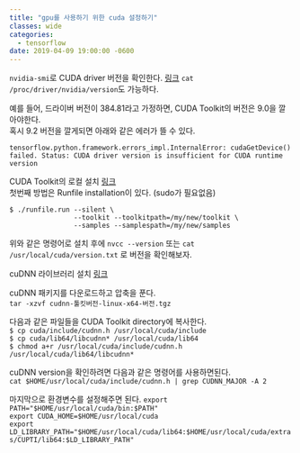 ```yaml
---
title: "gpu를 사용하기 위한 cuda 설정하기"
classes: wide
categories:
  - tensorflow
date: 2019-04-09 19:00:00 -0600
---
```



`nvidia-smi`로 CUDA driver 버전을 확인한다. [링크](https://docs.nvidia.com/deploy/cuda-compatibility/index.html#binary-compatibility)
`cat /proc/driver/nvidia/version`도 가능하다.  

예를 들어, 드라이버 버전이 384.81라고 가정하면, CUDA Toolkit의 버전은 9.0을 깔아야한다.  
혹시 9.2 버전을 깔게되면 아래와 같은 에러가 뜰 수 있다.

```text
tensorflow.python.framework.errors_impl.InternalError: cudaGetDevice() failed. Status: CUDA driver version is insufficient for CUDA runtime version
```

CUDA Toolkit의 로컬 설치 [링크](https://docs.nvidia.com/cuda/cuda-installation-guide-linux/index.html#faq1)  
첫번째 방법은 Runfile installation이 있다. (sudo가 필요없음)  

```text
$ ./runfile.run --silent \
                --toolkit --toolkitpath=/my/new/toolkit \
                --samples --samplespath=/my/new/samples
```

위와 같은 명령어로 설치 후에 `nvcc --version` 또는 `cat /usr/local/cuda/version.txt` 로 버전을 확인해보자.  


cuDNN 라이브러리 설치 [링크](https://docs.nvidia.com/deeplearning/sdk/cudnn-install/index.html)  

cuDNN 패키지를 다운로드하고 압축을 푼다.  
`tar -xzvf cudnn-툴킷버전-linux-x64-버전.tgz`  

다음과 같은 파일들을 CUDA Toolkit directory에 복사한다.  
`$ cp cuda/include/cudnn.h /usr/local/cuda/include`  
`$ cp cuda/lib64/libcudnn* /usr/local/cuda/lib64`  
`$ chmod a+r /usr/local/cuda/include/cudnn.h /usr/local/cuda/lib64/libcudnn*`  

cuDNN version을 확인하려면 다음과 같은 명령어를 사용하면된다.  
`cat $HOME/usr/local/cuda/include/cudnn.h | grep CUDNN_MAJOR -A 2`  

마지막으로 환경변수를 설정해주면 된다.
`export PATH="$HOME/usr/local/cuda/bin:$PATH"`  
`export CUDA_HOME=$HOME/usr/local/cuda`  
`export LD_LIBRARY_PATH="$HOME/usr/local/cuda/lib64:$HOME/usr/local/cuda/extras/CUPTI/lib64:$LD_LIBRARY_PATH"`  
